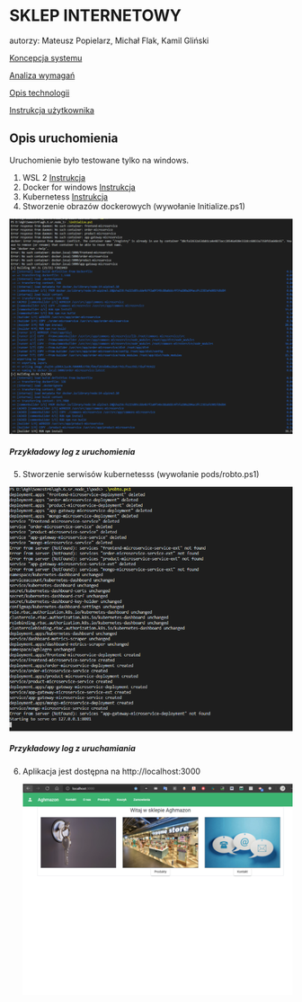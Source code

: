 # SKLEP INTERNETOWY
autorzy: Mateusz Popielarz, Michał Flak, Kamil Gliński

[Koncepcja systemu](docs/KONCEPCJA_SYSTEMU_ANALIZA_WYMAGAN.md)

[Analiza wymagań](docs/ANALIZA_WYMAGAN.md)

[Opis technologii](docs/OPIS_TECHNOLOGI.md)

[Instrukcja użytkownika](docs/INSTRUKCJA_UZYTKOWNIKA.md)

## Opis uruchomienia

Uruchomienie było testowane tylko na windows.

1. WSL 2 [Instrukcja](https://docs.microsoft.com/en-us/windows/wsl/install-win10)
2. Docker for windows [Instrukcja](https://docs.docker.com/docker-for-windows/install/)
3. Kubernetess [Instrukcja](https://docs.docker.com/docker-for-windows/#kubernetes)
4. Stworzenie obrazów dockerowych (wywołanie Initialize.ps1)

![](docs/2021-01-23-20-47-17.png)
##### Przykładowy log z uruchomienia

5. Stworzenie serwisów kubernetesss (wywołanie pods/robto.ps1)

![](docs/2021-01-23-20-54-22.png)
##### Przykładowy log z uruchamiania

6. Aplikacja jest dostępna na http://localhost:3000
   
   ![](docs/2021-01-23-20-55-02.png)